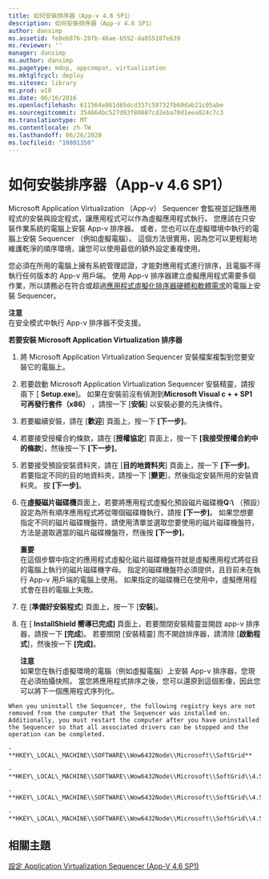 ```yaml
---
title: 如何安裝排序器（App-v 4.6 SP1）
description: 如何安裝排序器（App-v 4.6 SP1）
author: dansimp
ms.assetid: fe8eb876-28fb-46ae-b592-da055107e639
ms.reviewer: ''
manager: dansimp
ms.author: dansimp
ms.pagetype: mdop, appcompat, virtualization
ms.mktglfcycl: deploy
ms.sitesec: library
ms.prod: w10
ms.date: 06/16/2016
ms.openlocfilehash: 611564e861d65dcd357c58732fb60dab21c05abe
ms.sourcegitcommit: 354664bc527d93f80687cd2eba70d1eea024c7c3
ms.translationtype: MT
ms.contentlocale: zh-TW
ms.lasthandoff: 06/26/2020
ms.locfileid: "10801350"
---
```

# 如何安裝排序器（App-v 4.6 SP1）


Microsoft Application Virtualization （App-v） Sequencer 會監視並記錄應用程式的安裝與設定程式，讓應用程式可以作為虛擬應用程式執行。 您應該在只安裝作業系統的電腦上安裝 App-v 排序器。 或者，您也可以在虛擬環境中執行的電腦上安裝 Sequencer （例如虛擬電腦）。 這個方法很實用，因為您可以更輕鬆地維護乾淨的順序環境，讓您可以使用最低的額外設定重複使用。

您必須在所用的電腦上擁有系統管理認證，才能對應用程式進行排序，且電腦不得執行任何版本的 App-v 用戶端。 使用 App-v 排序器建立虛擬應用程式需要多個作業，所以請務必在符合或超過[應用程式虛擬化排序器硬體和軟體需求](application-virtualization-sequencer-hardware-and-software-requirements.md)的電腦上安裝 Sequencer。

**注意**  
在安全模式中執行 App-v 排序器不受支援。



**若要安裝 Microsoft Application Virtualization 排序器**

1.  將 Microsoft Application Virtualization Sequencer 安裝檔案複製到您要安裝它的電腦上。

2.  若要啟動 Microsoft Application Virtualization Sequencer 安裝精靈，請按兩下 [ **Setup.exe**]。 如果在安裝前沒有偵測到**Microsoft Visual c + + SP1 可再發行套件（x86）** ，請按一下 [**安裝**] 以安裝必要的先決條件。

3.  若要繼續安裝，請在 [**歡迎**] 頁面上，按一下 **[下一步]**。

4.  若要接受授權合約條款，請在 [**授權協定**] 頁面上，按一下 **[我接受授權合約中的條款**]，然後按一下 **[下一步]**。

5.  若要接受預設安裝資料夾，請在 [**目的地資料夾**] 頁面上，按一下 **[下一步]**。 若要指定不同的目的地資料夾，請按一下 [**變更**]，然後指定安裝所用的安裝資料夾。 按 **\[下一步\]**。

6.  在**虛擬磁片磁碟機**頁面上，若要將應用程式虛擬化預設磁片磁碟機**Q:\\** （預設）設定為所有順序應用程式將從哪個磁碟機執行，請按 **[下一步]**。 如果您想要指定不同的磁片磁碟機盤符，請使用清單並選取您要使用的磁片磁碟機盤符，方法是選取適當的磁片磁碟機盤符，然後按 **[下一步]**。

    **重要**  
    在這個步驟中指定的應用程式虛擬化磁片磁碟機盤符就是虛擬應用程式將從目的電腦上執行的磁片磁碟機字母。 指定的磁碟機盤符必須提供，且目前未在執行 App-v 用戶端的電腦上使用。 如果指定的磁碟機已在使用中，虛擬應用程式會在目的電腦上失敗。



7.  在 [**準備好安裝程式**] 頁面上，按一下 [**安裝**]。

8.  在 [ **InstallShield 嚮導已完成]** 頁面上，若要關閉安裝精靈並開啟 app-v 排序器，請按一下 **[完成**]。 若要關閉 [安裝精靈] 而不開啟排序器，請清除 [**啟動程式**]，然後按一下 **[完成]**。

    **注意**  
    如果您在執行虛擬環境的電腦（例如虛擬電腦）上安裝 App-v 排序器，您現在必須拍攝快照。 當您將應用程式排序之後，您可以還原到這個影像，因此您可以將下一個應用程式序列化。



~~~
When you uninstall the Sequencer, the following registry keys are not removed from the computer that the Sequencer was installed on. Additionally, you must restart the computer after you have uninstalled the Sequencer so that all associated drivers can be stopped and the operation can be completed.

-   **HKEY\_LOCAL\_MACHINE\\SOFTWARE\\Wow6432Node\\Microsoft\\SoftGrid**

-   **HKEY\_LOCAL\_MACHINE\\SOFTWARE\\Wow6432Node\\Microsoft\\SoftGrid\\4.5**

-   **HKEY\_LOCAL\_MACHINE\\SOFTWARE\\Wow6432Node\\Microsoft\\SoftGrid\\4.5\\SystemGuard**

-   **HKEY\_LOCAL\_MACHINE\\SOFTWARE\\Wow6432Node\\Microsoft\\SoftGrid\\4.5\\SystemGuard\\SecKey**
~~~

## 相關主題


[設定 Application Virtualization Sequencer (App-V 4.6 SP1)](configuring-the-application-virtualization-sequencer--app-v-46-sp1-.md)









